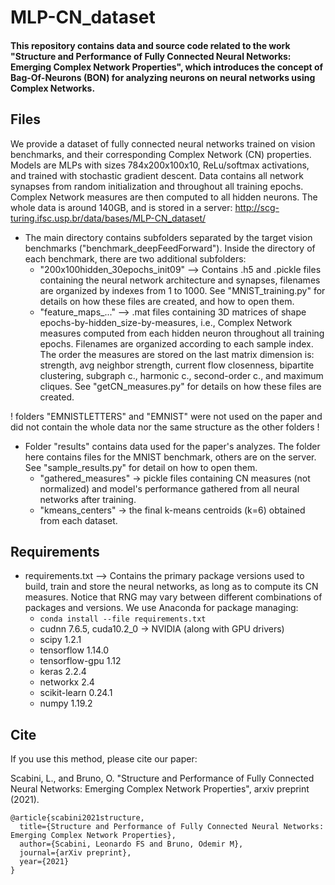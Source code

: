 # MLP-CN_dataset

#### This repository contains data and source code related to the work "Structure and Performance of Fully Connected Neural Networks: Emerging Complex Network Properties", which introduces the concept of Bag-Of-Neurons (BON) for analyzing neurons on neural networks using Complex Networks.


## Files
We provide a dataset of fully connected neural networks trained on vision benchmarks, and their corresponding Complex Network (CN) properties. Models are MLPs with sizes 784x200x100x10, ReLu/softmax activations, and trained with stochastic gradient descent. Data contains all network synapses from random initialization and throughout all training epochs. Complex Network measures are then computed to all hidden neurons. The whole data is around 140GB, and is stored in a server: http://scg-turing.ifsc.usp.br/data/bases/MLP-CN_dataset/
  * The main directory contains subfolders separated by the target vision benchmarks ("benchmark_deepFeedForward"). Inside the directory of each benchmark, there are two additional subfolders:    
    * "200x100hidden_30epochs_init09" --> Contains .h5 and .pickle files containing the neural network architecture and synapses, filenames are organized by indexes from 1 to 1000. See "MNIST_training.py" for details on how these files are created, and how to open them. 
    * "feature_maps_..." --> .mat files containing 3D matrices of shape epochs-by-hidden_size-by-measures, i.e., Complex Network measures computed from each hidden neuron throughout all training epochs. Filenames are organized according to each sample index. The order the measures are stored on the last matrix dimension is: strength, avg neighbor strength, current flow closenness, bipartite clustering, subgraph c., harmonic c., second-order c., and maximum cliques. See "getCN_measures.py" for details on how these files are created.

! folders "EMNISTLETTERS" and "EMNIST" were not used on the paper and did not contain the whole data nor the same structure as the other folders !

* Folder "results" contains data used for the paper's analyzes. The folder here contains files for the MNIST benchmark, others are on the server. See "sample_results.py" for detail on how to open them.
  * "gathered_measures" -> pickle files containing CN measures (not normalized) and model's performance gathered from all neural networks after training.
  * "kmeans_centers" -> the final k-means centroids (k=6) obtained from each dataset.

## Requirements
* requirements.txt --> Contains the primary package versions used to build, train and store the neural networks, as long as to compute its CN measures. Notice that RNG may vary between different combinations of packages and versions. We use Anaconda for package managing:
  *  `conda install --file requirements.txt` 
  * cudnn 7.6.5, cuda10.2_0 -> NVIDIA (along with GPU drivers)
  * scipy 1.2.1             
  * tensorflow 1.14.0    
  * tensorflow-gpu 1.12
  * keras 2.2.4       
  * networkx 2.4       
  * scikit-learn 0.24.1   
  * numpy 1.19.2    

## Cite

If you use this method, please cite our paper:

Scabini, L., and Bruno, O. "Structure and Performance of Fully Connected Neural Networks: Emerging Complex Network Properties", arxiv preprint (2021).

```
@article{scabini2021structure,
  title={Structure and Performance of Fully Connected Neural Networks: Emerging Complex Network Properties},
  author={Scabini, Leonardo FS and Bruno, Odemir M},
  journal={arXiv preprint},
  year={2021}
}
```     
